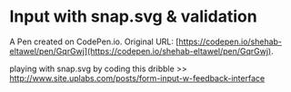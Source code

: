 #  Input with snap.svg & validation

A Pen created on CodePen.io. Original URL: [https://codepen.io/shehab-eltawel/pen/GqrGwj](https://codepen.io/shehab-eltawel/pen/GqrGwj).

playing with snap.svg by coding this dribble >>
http://www.site.uplabs.com/posts/form-input-w-feedback-interface
